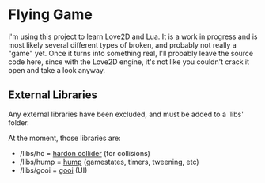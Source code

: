 # Flying Game
I'm using this project to learn Love2D and Lua. It is a work in progress and is most likely several different types of broken, and probably not really a "game" yet. Once it turns into something real, I'll probably leave the source code here, since with the Love2D engine, it's not like you couldn't crack it open and take a look anyway.

## External Libraries
Any external libraries have been excluded, and must be added to a 'libs' folder.

At the moment, those libraries are:
- /libs/hc = [hardon collider](https://vrld.github.io/HardonCollider/index.html) (for collisions)
- /libs/hump = [hump](https://github.com/vrld/hump) (gamestates, timers, tweening, etc)
- /libs/gooi = [gooi](https://github.com/tavuntu/gooi) (UI)
